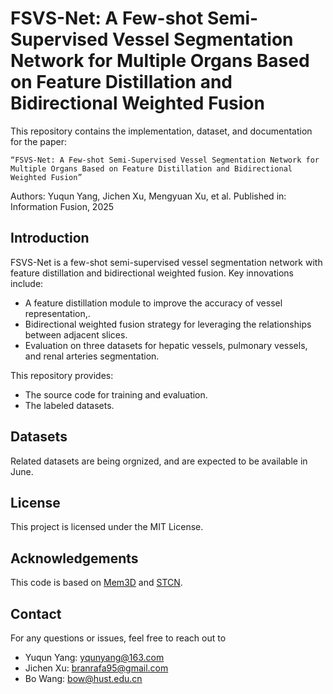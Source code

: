 # FSVS-Net: A Few-shot Semi-Supervised Vessel Segmentation Network for Multiple Organs Based on Feature Distillation and Bidirectional Weighted Fusion

This repository contains the implementation, dataset, and documentation for the paper:

	“FSVS-Net: A Few-shot Semi-Supervised Vessel Segmentation Network for Multiple Organs Based on Feature Distillation and Bidirectional Weighted Fusion”
Authors: Yuqun Yang, Jichen Xu, Mengyuan Xu, et al.
Published in: Information Fusion, 2025

## Introduction

FSVS-Net is a few-shot semi-supervised vessel segmentation network with feature distillation and bidirectional weighted fusion. Key innovations include: 

- A feature distillation module to improve the accuracy of vessel representation,.
- Bidirectional weighted fusion strategy for leveraging the relationships between adjacent slices.
- Evaluation on three datasets for hepatic vessels, pulmonary vessels, and renal arteries segmentation.


This repository provides:
- The source code for training and evaluation.
- The labeled datasets.

## Datasets

Related datasets are being orgnized, and are expected to be available in June.

## License

This project is licensed under the MIT License.

## Acknowledgements

This code is based on [Mem3D](https://github.com/lingorX/Mem3D) and [STCN](https://github.com/hkchengrex/STCN).

## Contact

For any questions or issues, feel free to reach out to
- Yuqun Yang: yqunyang@163.com
- Jichen Xu: branrafa95@gmail.com
- Bo Wang: bow@hust.edu.cn
